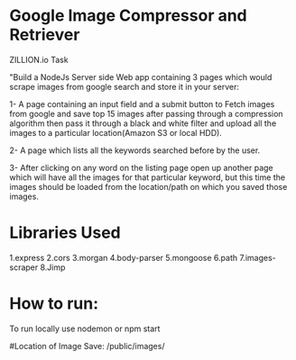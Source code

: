 # Google Image Compressor and Retriever

ZILLION.io Task

"Build a NodeJs Server side Web app containing 3 pages which would scrape images from google
search and store it in your server:

1- A page containing an input field and a submit button to Fetch images from google and save top 15
images after passing through a compression algorithm then pass it through a black and white filter
and upload all the images to a particular location(Amazon S3 or local HDD).

2- A page which lists all the keywords searched before by the user.

3- After clicking on any word on the listing page open up another page which will have all the images
for that particular keyword, but this time the images should be loaded from the location/path on
which you saved those images.


# Libraries Used
1.express
2.cors
3.morgan
4.body-parser
5.mongoose
6.path
7.images-scraper
8.Jimp

# How to run: 
To run locally 
use nodemon or npm start

#Location of Image Save:
 /public/images/

